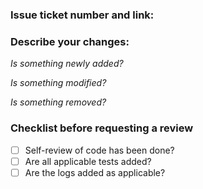 ### Issue ticket number and link: 

### Describe your changes: 

_Is something newly added?_

_Is something modified?_

_Is something removed?_

### Checklist before requesting a review

- [ ] Self-review of code has been done?
- [ ] Are all applicable tests added?
- [ ] Are the logs added as applicable?
